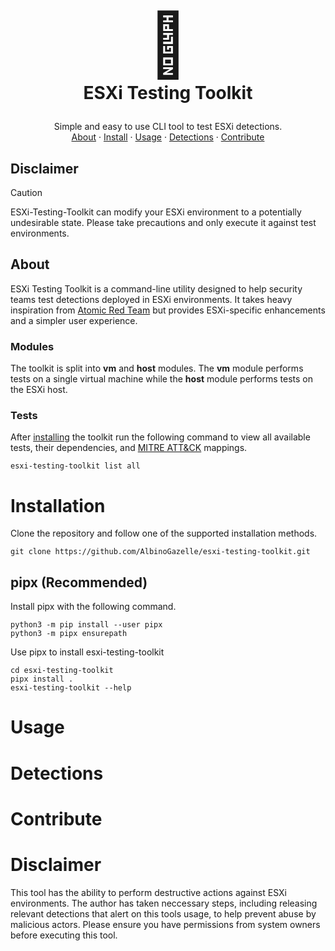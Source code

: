 <h1>
<p align="center">
<span style='font-size:100px;'>&#129520;</span>
<br>ESXi Testing Toolkit
</h1>
  <p align="center">
    Simple and easy to use CLI tool to test ESXi detections.
    <br />
    <a href="#about">About</a>
    ·
    <a href="#installation">Install</a>
    ·
    <a href="#usage">Usage</a>
    ·
    <a href="#detections">Detections</a>
    ·
    <a href="#contribute">Contribute</a>
  </p>
</p>

## Disclaimer

>[!CAUTION]  
>ESXi-Testing-Toolkit can modify your ESXi environment to a potentially undesirable state. Please take precautions and only execute it against test environments.

## About

ESXi Testing Toolkit is a command-line utility designed to help security teams test detections deployed in ESXi environments. It takes heavy inspiration from [Atomic Red Team](https://github.com/redcanaryco/atomic-red-team) but provides ESXi-specific enhancements and a simpler user experience.

<gif of toolkit running delete snapshots>

### Modules

The toolkit is split into **vm** and **host** modules. The **vm** module performs tests on a single virtual machine while the **host** module performs tests on the ESXi host.

### Tests

After [installing](#installation) the toolkit run the following command to view all available tests, their dependencies, and [MITRE ATT&CK](https://attack.mitre.org/) mappings.

```
esxi-testing-toolkit list all
```

# Installation
Clone the repository and follow one of the supported installation methods.
```
git clone https://github.com/AlbinoGazelle/esxi-testing-toolkit.git
```
## pipx (Recommended)

Install pipx with the following command.
```
python3 -m pip install --user pipx
python3 -m pipx ensurepath
```

Use pipx to install esxi-testing-toolkit
```
cd esxi-testing-toolkit
pipx install .
esxi-testing-toolkit --help
```
# Usage

# Detections
<link to medium blogpost about ESXi detection engineering>
<link to detections/ folder>

# Contribute

# Disclaimer
This tool has the ability to perform destructive actions against ESXi environments. The author has taken neccessary steps, including releasing relevant detections that alert on this tools usage, to help prevent abuse by malicious actors. Please ensure you have permissions from system owners before executing this tool. 